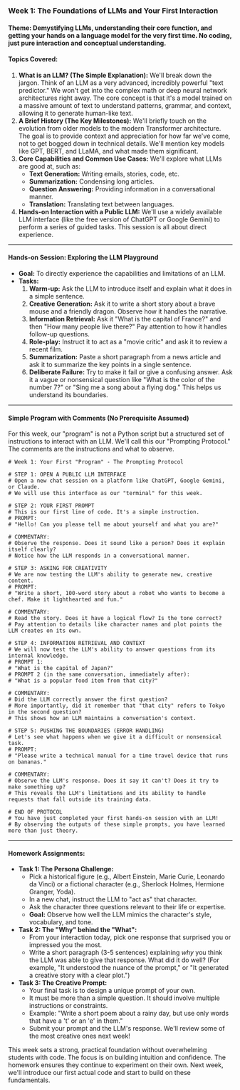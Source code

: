### **Week 1: The Foundations of LLMs and Your First Interaction**

#### **Theme:** Demystifying LLMs, understanding their core function, and getting your hands on a language model for the very first time. No coding, just pure interaction and conceptual understanding.

#### **Topics Covered:**

1.  **What is an LLM? (The Simple Explanation):** We'll break down the jargon. Think of an LLM as a very advanced, incredibly powerful "text predictor." We won't get into the complex math or deep neural network architectures right away. The core concept is that it's a model trained on a massive amount of text to understand patterns, grammar, and context, allowing it to generate human-like text.
2.  **A Brief History (The Key Milestones):** We'll briefly touch on the evolution from older models to the modern Transformer architecture. The goal is to provide context and appreciation for how far we've come, not to get bogged down in technical details. We'll mention key models like GPT, BERT, and LLaMA, and what made them significant.
3.  **Core Capabilities and Common Use Cases:** We'll explore what LLMs are good at, such as:
      * **Text Generation:** Writing emails, stories, code, etc.
      * **Summarization:** Condensing long articles.
      * **Question Answering:** Providing information in a conversational manner.
      * **Translation:** Translating text between languages.
4.  **Hands-on Interaction with a Public LLM:** We'll use a widely available LLM interface (like the free version of ChatGPT or Google Gemini) to perform a series of guided tasks. This session is all about direct experience.

-----

#### **Hands-on Session: Exploring the LLM Playground**

  * **Goal:** To directly experience the capabilities and limitations of an LLM.
  * **Tasks:**
    1.  **Warm-up:** Ask the LLM to introduce itself and explain what it does in a simple sentence.
    2.  **Creative Generation:** Ask it to write a short story about a brave mouse and a friendly dragon. Observe how it handles the narrative.
    3.  **Information Retrieval:** Ask it "What is the capital of France?" and then "How many people live there?" Pay attention to how it handles follow-up questions.
    4.  **Role-play:** Instruct it to act as a "movie critic" and ask it to review a recent film.
    5.  **Summarization:** Paste a short paragraph from a news article and ask it to summarize the key points in a single sentence.
    6.  **Deliberate Failure:** Try to make it fail or give a confusing answer. Ask it a vague or nonsensical question like "What is the color of the number 7?" or "Sing me a song about a flying dog." This helps us understand its boundaries.

-----

#### **Simple Program with Comments (No Prerequisite Assumed)**

For this week, our "program" is not a Python script but a structured set of instructions to interact with an LLM. We'll call this our "Prompting Protocol." The comments are the instructions and what to observe.

```
# Week 1: Your First "Program" - The Prompting Protocol

# STEP 1: OPEN A PUBLIC LLM INTERFACE
# Open a new chat session on a platform like ChatGPT, Google Gemini, or Claude.
# We will use this interface as our "terminal" for this week.

# STEP 2: YOUR FIRST PROMPT
# This is our first line of code. It's a simple instruction.
# PROMPT:
# "Hello! Can you please tell me about yourself and what you are?"

# COMMENTARY:
# Observe the response. Does it sound like a person? Does it explain itself clearly?
# Notice how the LLM responds in a conversational manner.

# STEP 3: ASKING FOR CREATIVITY
# We are now testing the LLM's ability to generate new, creative content.
# PROMPT:
# "Write a short, 100-word story about a robot who wants to become a chef. Make it lighthearted and fun."

# COMMENTARY:
# Read the story. Does it have a logical flow? Is the tone correct?
# Pay attention to details like character names and plot points the LLM creates on its own.

# STEP 4: INFORMATION RETRIEVAL AND CONTEXT
# We will now test the LLM's ability to answer questions from its internal knowledge.
# PROMPT 1:
# "What is the capital of Japan?"
# PROMPT 2 (in the same conversation, immediately after):
# "What is a popular food item from that city?"

# COMMENTARY:
# Did the LLM correctly answer the first question?
# More importantly, did it remember that "that city" refers to Tokyo in the second question?
# This shows how an LLM maintains a conversation's context.

# STEP 5: PUSHING THE BOUNDARIES (ERROR HANDLING)
# Let's see what happens when we give it a difficult or nonsensical task.
# PROMPT:
# "Please write a technical manual for a time travel device that runs on bananas."

# COMMENTARY:
# Observe the LLM's response. Does it say it can't? Does it try to make something up?
# This reveals the LLM's limitations and its ability to handle requests that fall outside its training data.

# END OF PROTOCOL
# You have just completed your first hands-on session with an LLM!
# By observing the outputs of these simple prompts, you have learned more than just theory.
```

-----

#### **Homework Assignments:**

  * **Task 1: The Persona Challenge:**
      * Pick a historical figure (e.g., Albert Einstein, Marie Curie, Leonardo da Vinci) or a fictional character (e.g., Sherlock Holmes, Hermione Granger, Yoda).
      * In a new chat, instruct the LLM to "act as" that character.
      * Ask the character three questions relevant to their life or expertise.
      * **Goal:** Observe how well the LLM mimics the character's style, vocabulary, and tone.
  * **Task 2: The "Why" behind the "What":**
      * From your interaction today, pick one response that surprised you or impressed you the most.
      * Write a short paragraph (3-5 sentences) explaining *why* you think the LLM was able to give that response. What did it do well? (For example, "It understood the nuance of the prompt," or "It generated a creative story with a clear plot.")
  * **Task 3: The Creative Prompt:**
      * Your final task is to design a unique prompt of your own.
      * It must be more than a simple question. It should involve multiple instructions or constraints.
      * Example: "Write a short poem about a rainy day, but use only words that have a 't' or an 'e' in them."
      * Submit your prompt and the LLM's response. We'll review some of the most creative ones next week\!

This week sets a strong, practical foundation without overwhelming students with code. The focus is on building intuition and confidence. The homework ensures they continue to experiment on their own. Next week, we'll introduce our first actual code and start to build on these fundamentals.